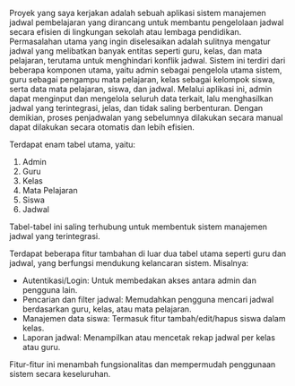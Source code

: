 Proyek yang saya kerjakan adalah sebuah aplikasi sistem manajemen jadwal pembelajaran yang dirancang untuk membantu pengelolaan jadwal secara efisien di lingkungan sekolah atau lembaga pendidikan. Permasalahan utama yang ingin diselesaikan adalah sulitnya mengatur jadwal yang melibatkan banyak entitas seperti guru, kelas, dan mata pelajaran, terutama untuk menghindari konflik jadwal. Sistem ini terdiri dari beberapa komponen utama, yaitu admin sebagai pengelola utama sistem, guru sebagai pengampu mata pelajaran, kelas sebagai kelompok siswa, serta data mata pelajaran, siswa, dan jadwal. Melalui aplikasi ini, admin dapat menginput dan mengelola seluruh data terkait, lalu menghasilkan jadwal yang terintegrasi, jelas, dan tidak saling berbenturan. Dengan demikian, proses penjadwalan yang sebelumnya dilakukan secara manual dapat dilakukan secara otomatis dan lebih efisien.

Terdapat enam tabel utama, yaitu:

1. Admin  
2. Guru  
3. Kelas  
4. Mata Pelajaran  
5. Siswa  
6. Jadwal

Tabel-tabel ini saling terhubung untuk membentuk sistem manajemen jadwal yang terintegrasi.

Terdapat beberapa fitur tambahan di luar dua tabel utama seperti guru dan jadwal, yang berfungsi mendukung kelancaran sistem. Misalnya:

- Autentikasi/Login: Untuk membedakan akses antara admin dan pengguna lain.
- Pencarian dan filter jadwal: Memudahkan pengguna mencari jadwal berdasarkan guru, kelas, atau mata pelajaran.
- Manajemen data siswa: Termasuk fitur tambah/edit/hapus siswa dalam kelas.
- Laporan jadwal: Menampilkan atau mencetak rekap jadwal per kelas atau guru.

Fitur-fitur ini menambah fungsionalitas dan mempermudah penggunaan sistem secara keseluruhan.

